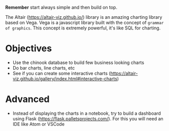 **Remember** start always simple and then build on top. 

The Altair (https://altair-viz.github.io/) library is an amazing charting library based on Vega. Vega is a javascript library built with the concept of `grammar of graphics`. This concept is extremely powerful, it's like SQL for charting.

# Objectives

* Use the chinook database to build few business looking charts
* Do bar charts, line charts, etc
* See if you can create some interactive charts (https://altair-viz.github.io/gallery/index.html#interactive-charts)

# Advanced

* Instead of displaying the charts in a notebook, try to build a dashboard using Flask (https://flask.palletsprojects.com/). For this you will need an IDE like Atom or VSCode